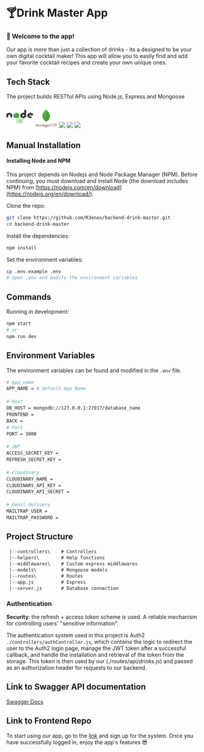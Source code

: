 # 🍸Drink Master App 

### 👋 Welcome to the app!
Our app is more than just a collection of drinks - its a designed to be your own digital cocktail maker!
This app will allow you to easily find and add your favorite cocktail recipes and create your own unique ones. 

## Tech Stack 
The project builds RESTful APIs using Node.js, Express and Mongoose

<p align="left"><img src="https://raw.githubusercontent.com/devicons/devicon/master/icons/nodejs/nodejs-original-wordmark.svg" alt="nodejs" width="70" height="60"/>
<img src="https://raw.githubusercontent.com/devicons/devicon/master/icons/mongodb/mongodb-original-wordmark.svg" alt="mongodb" width="60" height="50"/>
<img src="https://raw.githubusercontent.com/swagger-api/swagger.io/wordpress/images/assets/SW-logo-clr.png" height="50">
<img src="https://github.com/MarioTerron/logo-images/blob/master/logos/expressjs.png" height="30">
<img src="https://cloudinary-res.cloudinary.com/image/upload/c_scale,w_300/v1/logo/for_white_bg/cloudinary_logo_for_white_bg.svg" height="30"></p>

## Manual Installation

#### Installing Node and NPM

This project depends on Nodejs and Node Package Manager (NPM). Before continuing, you must download and install Node (the download includes NPM) from [https://nodejs.com/en/download](https://nodejs.org/en/download/).

Clone the repo:

```bash
git clone https://github.com/R3enox/backend-drink-master.git
cd backend-drink-master
```

Install the dependencies:

```bash
npm install
```


Set the environment variables:

```bash
cp .env.example .env
# open .env and modify the environment variables
```

## Commands

Running in development:

```bash
npm start
# or
npm run dev
```
## Environment Variables

The environment variables can be found and modified in the `.env` file.

```bash
# App name
APP_NAME = # default App Name

# Host
DB_HOST = mongodb://127.0.0.1:27017/database_name
FRONTEND = 
BACK = 
# Port
PORT = 3000

# JWT
ACCESS_SECRET_KEY =
REFRESH_SECRET_KEY =

# Cloudinary
CLOUDINARY_NAME = 
CLOUDINARY_API_KEY = 
CLOUDINARY_API_SECRET =

# Email delivery
MAILTRAP_USER = 
MAILTRAP_PASSWORD = 

```

## Project Structure

```
 |--controllers\    # Controllers
 |--helpers\        # Help functions
 |--middlewares\    # Custom express middlewares
 |--models\         # Mongoose models
 |--routes\         # Routes
 |--app.js          # Express
 |--server.js       # Database connection
```

### Authentication 

**Security**: the refresh + access token scheme is used. A reliable mechanism for controlling users' "sensitive information".

The authentication system used in this project is Auth2 `./controllers/authController.js`, which contains the logic to redirect the user to the Auth2 login page, manage the JWT token after a successful callback, and handle the installation and retrieval of the token from the storage. This token is then used by our (./routes/api/drinks.js) and passed as an authorization header for requests to our backend.

## Link to Swagger API documentation

[Swagger Docs](https://drink-master-4fm6.onrender.com/api-docs)

## Link to Frontend Repo
To start using our app, go to the [link](https://github.com/R3enox/frontend-drink-master) and sign up for the system. Once you have successfully logged in, enjoy the app's features 😎

